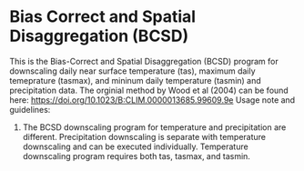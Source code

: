 # Bias Correct and Spatial Disaggregation (BCSD)
This is the Bias-Correct and Spatial Disaggregation (BCSD) program for downscaling daily near surface temperature (tas), maximum daily temeprature (tasmax), and mininum daily temperature (tasmin) and precipitation data. The orginial method by Wood et al (2004) can be found here: https://doi.org/10.1023/B:CLIM.0000013685.99609.9e
Usage note and guidelines:
1. The BCSD downscaling program for temperature and precipitation are different. Precipitation downscaling is separate with temperature downscaling and can be executed individually. Temperature downscaling program requires both tas, tasmax, and tasmin. 
